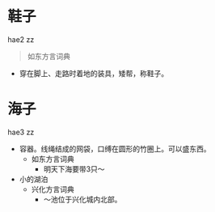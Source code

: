 # 鞋子
hae2 zz
> 如东方言词典
- 穿在脚上、走路时着地的装具，矮帮，称鞋子。





# 海子
hae3 zz
+ 容器。线绳结成的网袋，口缚在圆形的竹圈上。可以盛东西。
  * 如东方言词典
    - 明天下海要带3只～
+ 小的湖泊
  * 兴化方言词典
    - ～池位于兴化城内北部。
